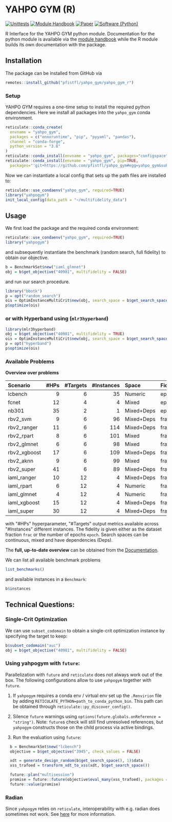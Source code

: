 # YAHPO GYM (R)
[![Unittests](https://github.com/pfistfl/yahpo_gym/actions/workflows/unittests_gym_py.yml/badge.svg?branch=main)](https://github.com/pfistfl/yahpo_gym/actions)
[![Module Handbook](https://img.shields.io/badge/Website-Documentation-blue)](https://slds-lmu.github.io/yahpo_gym/) 
[![Paper](https://img.shields.io/badge/arXiv-Paper-blue)](https://arxiv.org/abs/2109.03670)
[![Software (Python)](https://img.shields.io/badge/Software-Python-green)](https://github.com/pfistfl/yahpo_gym/tree/main/yahpo_gym)

R Interface for the YAHPO GYM python module. Documentation for the python module is available via the [module handbook](https://slds-lmu.github.io/yahpo_gym/)
while the R module builds its own documentation with the package.
## Installation

The package can be installed from GitHub via


```r
remotes::install_github("pfistfl/yahpo_gym/yahpo_gym_r")
```

### Setup

YAHPO GYM requires a one-time setup to install the required python dependencies.
Here we install all packages into the `yahpo_gym` conda environment.

```r
reticulate::conda_create(
  envname = "yahpo_gym",
  packages = c("onnxruntime", "pip", "pyyaml", "pandas"),
  channel = "conda-forge",
  python_version = "3.8"
)
reticulate::conda_install(envname = "yahpo_gym", packages="configspace", channel="conda-forge")
reticulate::conda_install(envname = "yahpo_gym", pip=TRUE,
  packages="'git+https://github.com/pfistfl/yahpo_gym#egg=yahpo_gym&subdirectory=yahpo_gym'")
```

Now we can instantiate a local config that sets up the path files are installed to:

```r
reticulate::use_condaenv("yahpo_gym", required=TRUE)
library("yahpogym")
init_local_config(data_path = "~/multifidelity_data")
```


## Usage

We first load the package and the required conda environment:

```r
reticulate::use_condaenv("yahpo_gym", required=TRUE)
library("yahpogym")
```

and subsequently instantiate the benchmark (random search, full fidelity) to obtain our objective.

```r
b = BenchmarkSet$new("iaml_glmnet")
obj = b$get_objective("40981", multifidelity = FALSE)
```

and run our search procedure.

```r
library("bbotk")
p = opt("random_search")
ois = OptimInstanceMultiCrit$new(obj, search_space = b$get_search_space(drop_fidelity_params = TRUE), terminator = trm("evals", n_evals = 10))
p$optimize(ois)
```



### or with Hyperband using (`mlr3hyperband`)

```r
library(mlr3hyperband)
obj = b$get_objective("40981", multifidelity = TRUE)
ois = OptimInstanceMultiCrit$new(obj, search_space = b$get_search_space(), terminator = trm("none"))
p = opt("hyperband")
p$optimize(ois)
```


### Available Problems

**Overview over problems**

|Scenario     | #HPs| #Targets| #Instances|Space      |Fidelity |
|:------------|----:|--------:|----------:|:----------|:--------|
|lcbench      |    9|        6|         35|Numeric    |epoch    |
|fcnet        |   12|        4|          4|Mixed      |epoch    |
|nb301        |   35|        2|          1|Mixed+Deps |epoch    |
|rbv2_svm     |    9|        6|         96|Mixed+Deps |frac     |
|rbv2_ranger  |   11|        6|        114|Mixed+Deps |frac     |
|rbv2_rpart   |    8|        6|        101|Mixed      |frac     |
|rbv2_glmnet  |    6|        6|         98|Mixed      |frac     |
|rbv2_xgboost |   17|        6|        109|Mixed+Deps |frac     |
|rbv2_aknn    |    9|        6|         99|Mixed      |frac     |
|rbv2_super   |   41|        6|         89|Mixed+Deps |frac     |
|iaml_ranger  |   10|       12|          4|Mixed+Deps |frac     |
|iaml_rpart   |    6|       12|          4|Numeric    |frac     |
|iaml_glmnet  |    4|       12|          4|Numeric    |frac     |
|iaml_xgboost |   15|       12|          4|Mixed+Deps |frac     |
|iaml_super   |   30|       12|          4|Mixed+Deps |frac     |

with "#HPs" hyperparameter, "#Targets" output metrics available across "#Instances" different instances.
The fidelity is given either as the dataset fraction `frac` or the number of epochs `epoch`.
Search spaces can be continuous, mixed and have dependencies (Deps). 

The **full, up-to-date overview** can be obtained from the [Documentation](https://slds-lmu.github.io/yahpo_gym/scenarios.html).

We can list all available benchmark problems

```r
list_benchmarks()
```

and available instances in a `Benchmark`:

```r
b$instances
```
  

## Technical Questions:

### Single-Crit Optimization

We can use `subset_codomain` to obtain a single-crit optimization instance by
specifying the target to keep:

```r
b$subset_codomain("auc")
obj = b$get_objective("40981", multifidelity = FALSE)
```

### Using yahpogym with `future`:

Parallelization with `future` and `reticulate` does not always work out of the box.
The following configurations allow to use `yahpogym` together with `future`.

1. If `yahpogym` requires a conda env / virtual env set up the `.Renvirion` file by adding 
  `RETICULATE_PYTHON=path_to_conda_python_bin`. This path can be obtained through `reticulate::py_discover_config()`.

2. Silence `future` warnings using `options(future.globals.onReference = "string")`.
  Note: `future`s check will still find unresolved references, but `yahpogym` constructs those on the child process via active bindings.

3. Run the evaluation using `future`:
  ```r
    b = BenchmarkSet$new("lcbench")
    objective = b$get_objective("3945", check_values = FALSE)

    xdt = generate_design_random(b$get_search_space(), 1)$data
    xss_trafoed = transform_xdt_to_xss(xdt, b$get_search_space())

    future::plan("multisession")
    promise = future::future(objective$eval_many(xss_trafoed), packages = "yahpogym", seed = NULL)
    future::value(promise)
  ```

### Radian

Since `yahpogym` relies on `reticulate`, interoperability with e.g. radian does sometimes not work. 
See [here](https://github.com/randy3k/radian#i-cant-specify-python-runtime-in-reticulate) for more information.
